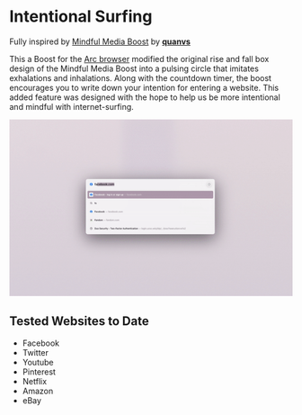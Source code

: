 # Intentional Surfing

Fully inspired by [Mindful Media Boost](https://github.com/qu8n/arc-boost-mindful-media#mindful-media-boost) by **[quanvs](https://github.com/quanvs/arc-boost-mindful-media)**

This a Boost for the [Arc browser](https://arc.net/) modified the original rise and fall box design of the Mindful Media Boost into a pulsing circle that imitates exhalations and inhalations. Along with the countdown timer, the boost encourages you to write down your intention for entering a website. This added feature was designed with the hope to help us be more intentional and mindful with internet-surfing. 

![demo.gif](demo.gif)

## Tested Websites to Date

- Facebook
- Twitter
- Youtube
- Pinterest
- Netflix
- Amazon
- eBay